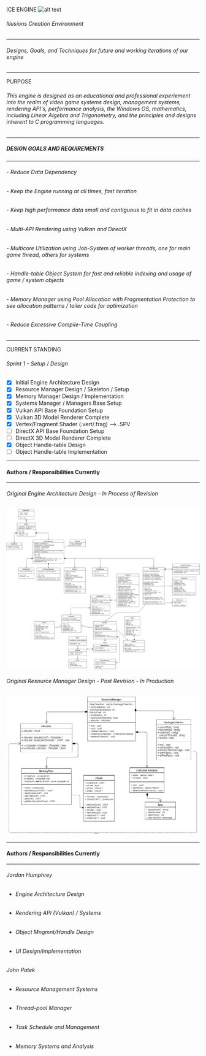 ICE ENGINE ![alt text](https://d30y9cdsu7xlg0.cloudfront.net/png/84009-200.png "Logo Title Text 1")
###### Illusions Creation Environment
-----------------------------------------
###### Designs, Goals, and Techniques for future and working iterations of our engine
---------------------------------------------------------------------------------------------------------

PURPOSE

###### This engine is designed as an educational and professional experiement into the realm of video game systems design, management systems, rendering API's, performance analysis,  the Windows OS, mathematics, including Linear Algebra and Trigonometry, and the principles and designs inherent to C programming languages.
---------------------------------------------------------------------------------------------------------

##### DESIGN GOALS AND REQUIREMENTS
---------------------------------------------------------------------------------------------------------

###### - Reduce Data Dependency
###### - Keep the Engine running at all times, fast iteration
###### - Keep high performance data small and contiguous to fit in data caches
###### - Multi-API Rendering using Vulkan and DirectX
###### - Multicore Utilization using Job-System of worker threads, one for main game thread, others for systems
###### - Handle-table Object System for fast and reliable indexing and usage of game / system objects
###### - Memory Manager using Pool Allocation with Fragmentation Protection to see allocation patterns / tailer code for optimization
###### - Reduce Excessive Compile-Time Coupling

---------------------------------------------------------------------------------------------------------
CURRENT STANDING

###### Sprint 1 - Setup / Design
- [x] Initial Engine Architecture Design
- [x] Resource Manager Design / Skeleton / Setup
- [x] Memory Manager Design / Implementation
- [x] Systems Manager / Managers Base Setup
- [x] Vulkan API Base Foundation Setup
- [x] Vulkan 3D Model Renderer Complete
- [x] Vertex/Fragment Shader (.vert/.frag) --> .SPV
- [ ] DirectX API Base Foundation Setup
- [ ] DirectX 3D Model Renderer Complete
- [x] Object Handle-table Design
- [ ] Object Handle-table Implementation

---------------------------------------------------------------------------------------------------------
#### Authors / Responsibilities Currently
---------------------------------------------------------------------------------------------------------

###### Original Engine Architecture Design - In Process of Revision
![alt text](https://github.com/johnpatek/ICEngine/blob/master/umlbyjordan.jpg)

###### Original Resource Manager Design - Post Revision - In Production
![alt text](https://github.com/johnpatek/ICEngine/blob/master/ICE_ResourceManager_UML.jpg)

---------------------------------------------------------------------------------------------------------
#### Authors / Responsibilities Currently
---------------------------------------------------------------------------------------------------------

###### Jordan Humphrey

* ###### Engine Architecture Design
* ###### Rendering API (Vulkan) / Systems
* ###### Object Mngmnt/Handle Design
* ###### UI Design/Implementation

###### John Patek

* ###### Resource Management Systems
* ###### Thread-pool Manager
* ###### Task Schedule and Management
* ###### Memory Systems and Analysis
